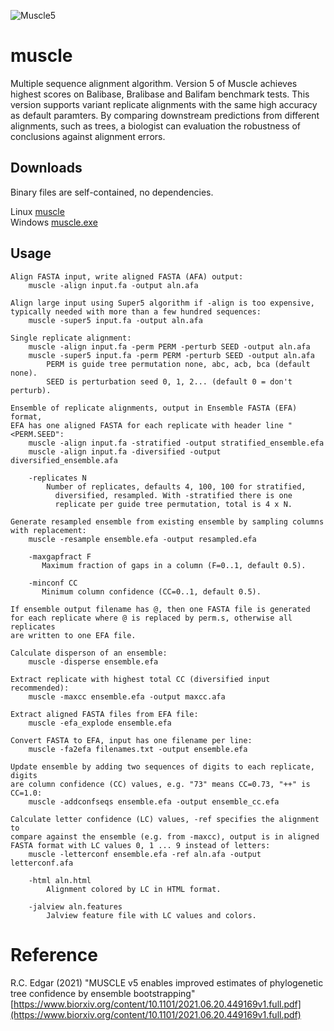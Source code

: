 ![Muscle5](http://drive5.com/images/muscle5_header.jpg)

# muscle
Multiple sequence alignment algorithm. Version 5 of Muscle achieves highest scores on Balibase, Bralibase and Balifam benchmark tests. This version supports variant replicate alignments with the same high accuracy as default paramters. By comparing downstream predictions from different alignments, such as trees, a biologist can evaluation the robustness of conclusions against alignment errors.

## Downloads

Binary files are self-contained, no dependencies.

Linux [muscle](https://github.com/rcedgar/muscle/raw/main/binaries/muscle)   
Windows [muscle.exe](https://github.com/rcedgar/muscle/raw/main/binaries/muscle.exe)   

## Usage

    Align FASTA input, write aligned FASTA (AFA) output:
        muscle -align input.fa -output aln.afa

    Align large input using Super5 algorithm if -align is too expensive,
    typically needed with more than a few hundred sequences:
        muscle -super5 input.fa -output aln.afa

    Single replicate alignment:
        muscle -align input.fa -perm PERM -perturb SEED -output aln.afa
        muscle -super5 input.fa -perm PERM -perturb SEED -output aln.afa
            PERM is guide tree permutation none, abc, acb, bca (default none).
            SEED is perturbation seed 0, 1, 2... (default 0 = don't perturb).

    Ensemble of replicate alignments, output in Ensemble FASTA (EFA) format,
    EFA has one aligned FASTA for each replicate with header line "<PERM.SEED":
        muscle -align input.fa -stratified -output stratified_ensemble.efa
        muscle -align input.fa -diversified -output diversified_ensemble.afa

        -replicates N
            Number of replicates, defaults 4, 100, 100 for stratified,
              diversified, resampled. With -stratified there is one
              replicate per guide tree permutation, total is 4 x N.

    Generate resampled ensemble from existing ensemble by sampling columns
    with replacement:
        muscle -resample ensemble.efa -output resampled.efa

        -maxgapfract F
           Maximum fraction of gaps in a column (F=0..1, default 0.5).

        -minconf CC
           Minimum column confidence (CC=0..1, default 0.5).

    If ensemble output filename has @, then one FASTA file is generated
    for each replicate where @ is replaced by perm.s, otherwise all replicates
    are written to one EFA file.

    Calculate disperson of an ensemble:
        muscle -disperse ensemble.efa

    Extract replicate with highest total CC (diversified input recommended):
        muscle -maxcc ensemble.efa -output maxcc.afa

    Extract aligned FASTA files from EFA file:
        muscle -efa_explode ensemble.efa

    Convert FASTA to EFA, input has one filename per line:
        muscle -fa2efa filenames.txt -output ensemble.efa

    Update ensemble by adding two sequences of digits to each replicate, digits
    are column confidence (CC) values, e.g. "73" means CC=0.73, "++" is CC=1.0:
        muscle -addconfseqs ensemble.efa -output ensemble_cc.efa

    Calculate letter confidence (LC) values, -ref specifies the alignment to
    compare against the ensemble (e.g. from -maxcc), output is in aligned
    FASTA format with LC values 0, 1 ... 9 instead of letters:
        muscle -letterconf ensemble.efa -ref aln.afa -output letterconf.afa

        -html aln.html
            Alignment colored by LC in HTML format.

        -jalview aln.features
            Jalview feature file with LC values and colors.

# Reference
R.C. Edgar (2021) "MUSCLE v5 enables improved estimates of phylogenetic tree confidence by ensemble bootstrapping"    
[https://www.biorxiv.org/content/10.1101/2021.06.20.449169v1.full.pdf](https://www.biorxiv.org/content/10.1101/2021.06.20.449169v1.full.pdf)

